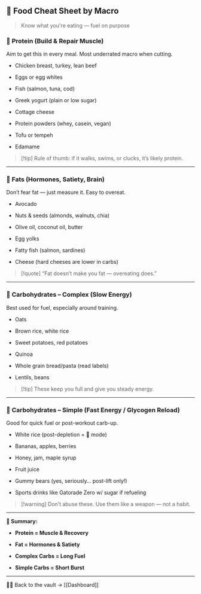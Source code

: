 ## 🧃 Food Cheat Sheet by Macro

> Know what you're eating — fuel on purpose

### 🥩 **Protein (Build & Repair Muscle)**

Aim to get this in every meal. Most underrated macro when cutting.

- Chicken breast, turkey, lean beef
    
- Eggs or egg whites
    
- Fish (salmon, tuna, cod)
    
- Greek yogurt (plain or low sugar)
    
- Cottage cheese
    
- Protein powders (whey, casein, vegan)
    
- Tofu or tempeh
    
- Edamame
    

> [!tip] Rule of thumb: if it walks, swims, or clucks, it’s likely protein.

---

### 🥑 **Fats (Hormones, Satiety, Brain)**

Don’t fear fat — just measure it. Easy to overeat.

- Avocado
    
- Nuts & seeds (almonds, walnuts, chia)
    
- Olive oil, coconut oil, butter
    
- Egg yolks
    
- Fatty fish (salmon, sardines)
    
- Cheese (hard cheeses are lower in carbs)
    

> [!quote] “Fat doesn’t make you fat — overeating does.”

---

### 🍞 **Carbohydrates – Complex (Slow Energy)**

Best used for fuel, especially around training.

- Oats
    
- Brown rice, white rice
    
- Sweet potatoes, red potatoes
    
- Quinoa
    
- Whole grain bread/pasta (read labels)
    
- Lentils, beans
    

> [!tip] These keep you full and give you steady energy.

---

### 🍭 **Carbohydrates – Simple (Fast Energy / Glycogen Reload)**

Good for quick fuel or post-workout carb-up.

- White rice (post-depletion = 🐉 mode)
    
- Bananas, apples, berries
    
- Honey, jam, maple syrup
    
- Fruit juice
    
- Gummy bears (yes, seriously… post-lift only!)
    
- Sports drinks like Gatorade Zero w/ sugar if refueling
    

> [!warning] Don’t abuse these. Use them like a weapon — not a habit.

---

**🧠 Summary:**

- **Protein = Muscle & Recovery**
    
- **Fat = Hormones & Satiety**
    
- **Complex Carbs = Long Fuel**
    
- **Simple Carbs = Short Burst**

___

🧠💪 Back to the vault → [[Dashboard]]

